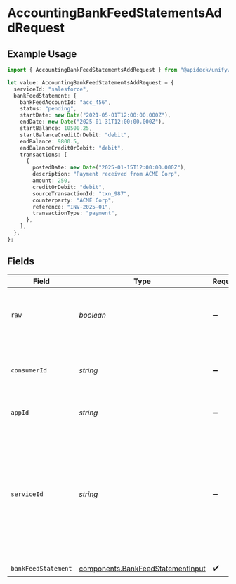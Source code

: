 # AccountingBankFeedStatementsAddRequest

## Example Usage

```typescript
import { AccountingBankFeedStatementsAddRequest } from "@apideck/unify/models/operations";

let value: AccountingBankFeedStatementsAddRequest = {
  serviceId: "salesforce",
  bankFeedStatement: {
    bankFeedAccountId: "acc_456",
    status: "pending",
    startDate: new Date("2021-05-01T12:00:00.000Z"),
    endDate: new Date("2025-01-31T12:00:00.000Z"),
    startBalance: 10500.25,
    startBalanceCreditOrDebit: "debit",
    endBalance: 9800.5,
    endBalanceCreditOrDebit: "debit",
    transactions: [
      {
        postedDate: new Date("2025-01-15T12:00:00.000Z"),
        description: "Payment received from ACME Corp",
        amount: 250,
        creditOrDebit: "debit",
        sourceTransactionId: "txn_987",
        counterparty: "ACME Corp",
        reference: "INV-2025-01",
        transactionType: "payment",
      },
    ],
  },
};
```

## Fields

| Field                                                                                                                                         | Type                                                                                                                                          | Required                                                                                                                                      | Description                                                                                                                                   | Example                                                                                                                                       |
| --------------------------------------------------------------------------------------------------------------------------------------------- | --------------------------------------------------------------------------------------------------------------------------------------------- | --------------------------------------------------------------------------------------------------------------------------------------------- | --------------------------------------------------------------------------------------------------------------------------------------------- | --------------------------------------------------------------------------------------------------------------------------------------------- |
| `raw`                                                                                                                                         | *boolean*                                                                                                                                     | :heavy_minus_sign:                                                                                                                            | Include raw response. Mostly used for debugging purposes                                                                                      |                                                                                                                                               |
| `consumerId`                                                                                                                                  | *string*                                                                                                                                      | :heavy_minus_sign:                                                                                                                            | ID of the consumer which you want to get or push data from                                                                                    | test-consumer                                                                                                                                 |
| `appId`                                                                                                                                       | *string*                                                                                                                                      | :heavy_minus_sign:                                                                                                                            | The ID of your Unify application                                                                                                              | dSBdXd2H6Mqwfg0atXHXYcysLJE9qyn1VwBtXHX                                                                                                       |
| `serviceId`                                                                                                                                   | *string*                                                                                                                                      | :heavy_minus_sign:                                                                                                                            | Provide the service id you want to call (e.g., pipedrive). Only needed when a consumer has activated multiple integrations for a Unified API. | salesforce                                                                                                                                    |
| `bankFeedStatement`                                                                                                                           | [components.BankFeedStatementInput](../../models/components/bankfeedstatementinput.md)                                                        | :heavy_check_mark:                                                                                                                            | N/A                                                                                                                                           |                                                                                                                                               |